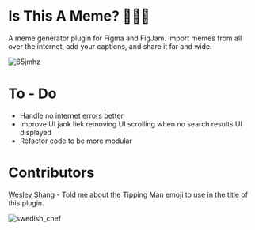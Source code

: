 # Is This A Meme? 💁🏻🦋

A meme generator plugin for Figma and FigJam. Import memes from all over the internet, add your captions, and share it far and wide.

![65jmhz](https://user-images.githubusercontent.com/6137765/154431934-3641c445-49cc-4890-b818-2013d1c70815.jpg)

# To - Do
* Handle no internet errors better
* Improve UI jank liek removing UI scrolling when no search results UI displayed
* Refactor code to be more modular

# Contributors

[Wesley Shang](https://wesleyshang.com) - Told me about the Tipping Man emoji to use in the title of this plugin. 

![swedish_chef](https://user-images.githubusercontent.com/6137765/154440551-26952026-0066-40ec-9a06-1b08c7591fd5.jpg)

